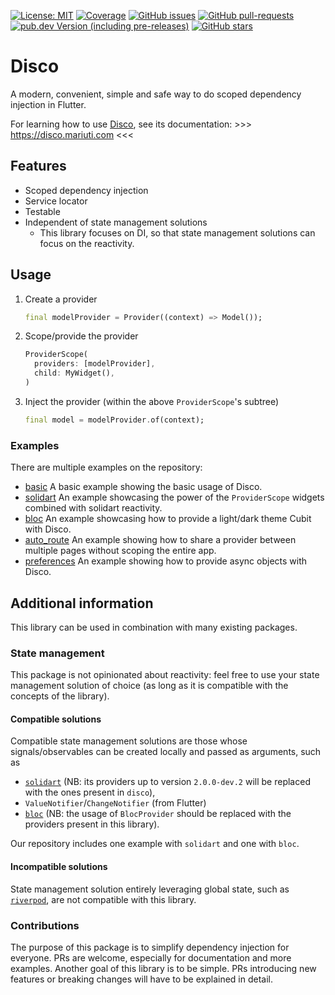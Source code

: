 [![License: MIT](https://img.shields.io/badge/license-MIT-purple.svg)](https://opensource.org/licenses/MIT)
[![Coverage](https://codecov.io/gh/our-creativity/disco/graph/badge.svg?token=Z19R32RJ22)](https://codecov.io/gh/our-creativity/disco)
[![GitHub issues](https://img.shields.io/github/issues/our-creativity/disco)](https://github.com/our-creativity/disco/issues/)
[![GitHub pull-requests](https://img.shields.io/github/issues-pr/our-creativity/disco.svg)](https://gitHub.com/our-creativity/disco/pull/)
[![pub.dev Version (including pre-releases)](https://img.shields.io/pub/v/disco?include_prereleases)](https://pub.dev/packages/disco)
[![GitHub stars](https://img.shields.io/github/stars/our-creativity/disco)](https://gitHub.com/our-creativity/disco/stargazers/)

# Disco

A modern, convenient, simple and safe way to do scoped dependency injection in Flutter.

For learning how to use [Disco](https://github.com/our-creativity/disco), see its documentation: >>> https://disco.mariuti.com <<<

## Features

- Scoped dependency injection
- Service locator
- Testable
- Independent of state management solutions
  - This library focuses on DI, so that state management solutions can focus on the reactivity.

## Usage

1. Create a provider

    ```dart
    final modelProvider = Provider((context) => Model());
    ```

2. Scope/provide the provider

    ```dart
    ProviderScope(
      providers: [modelProvider],
      child: MyWidget(),
    )
    ```

3. Inject the provider (within the above `ProviderScope`'s subtree)

    ```dart
    final model = modelProvider.of(context);
    ```

### Examples

There are multiple examples on the repository:

- [basic](https://disco.mariuti.com/examples/basic/) A basic example showing the basic usage of Disco.
- [solidart](https://disco.mariuti.com/examples/solidart/) An example showcasing the power of the `ProviderScope` widgets combined with solidart reactivity.
- [bloc](https://disco.mariuti.com/examples/bloc/) An example showcasing how to provide a light/dark theme Cubit with Disco.
- [auto_route](https://disco.mariuti.com/examples/auto-route/) An example showing how to share a provider between multiple pages without scoping the entire app.
- [preferences](https://disco.mariuti.com/examples/preferences/) An example showing how to provide async objects with Disco.

## Additional information

This library can be used in combination with many existing packages.

### State management

This package is not opinionated about reactivity: feel free to use your
state management solution of choice (as long as it is compatible with the
concepts of the library).

#### Compatible solutions

Compatible state management solutions are those whose signals/observables can be created locally and passed as arguments, such as
- [`solidart`](https://pub.dev/packages/flutter_solidart) (NB: its providers up to
version `2.0.0-dev.2` will be replaced with the ones present in `disco`),
- `ValueNotifier`/`ChangeNotifier` (from Flutter)
- [`bloc`](https://pub.dev/packages/flutter_bloc) (NB: the usage of `BlocProvider` should be replaced with the providers present in this library).

Our repository includes one example with `solidart` and one with `bloc`.

#### Incompatible solutions

State management solution entirely leveraging global state, such as [`riverpod`](https://pub.dev/packages/riverpod), are not compatible with this library.

### Contributions

The purpose of this package is to simplify dependency injection for everyone.
PRs are welcome, especially for documentation and more examples. Another goal of this library is to be simple. PRs introducing new features or breaking changes will have to be explained in detail.
